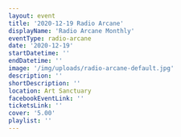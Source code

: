 ```yaml
---
layout: event
title: '2020-12-19 Radio Arcane'
displayName: 'Radio Arcane Monthly'
eventType: radio-arcane
date: '2020-12-19'
startDatetime: ''
endDatetime: ''
image: '/img/uploads/radio-arcane-default.jpg'
description: ''
shortDescription: ''
location: Art Sanctuary
facebookEventLink: ''
ticketsLink: ''
cover: '5.00'
playlist: ''
---
```

